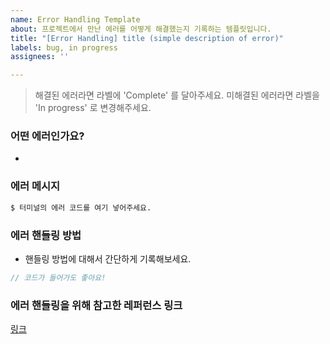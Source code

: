 ```yaml
---
name: Error Handling Template
about: 프로젝트에서 만난 에러를 어떻게 해결했는지 기록하는 템플릿입니다.
title: "[Error Handling] title (simple description of error)"
labels: bug, in progress
assignees: ''

---
```


> 해결된 에러라면 라벨에 'Complete' 를 달아주세요.
> 미해결된 에러라면 라벨을 'In progress' 로 변경해주세요.

### 어떤 에러인가요?
- 

### 에러 메시지

```bash
$ 터미널의 에러 코드를 여기 넣어주세요.
```

### 에러 핸들링 방법

- 핸들링 방법에 대해서 간단하게 기록해보세요.

```js
// 코드가 들어가도 좋아요!
```

### 에러 핸들링을 위해 참고한 레퍼런스 링크

[링크]()
